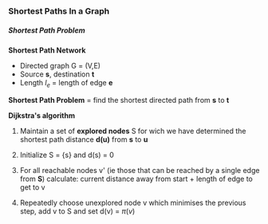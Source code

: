 ### Shortest Paths In a Graph



##### Shortest Path Problem

**Shortest Path Network**

- Directed graph G = (V,E)
- Source **s**, destination **t**
- Length $l_e$ = length of edge **e**

**Shortest Path Problem** = find the shortest directed path from **s** to **t**

**Dijkstra's algorithm**

1. Maintain a set of **explored nodes** S for wich we have determined the shortest path distance **d(u)** from **s** to **u**

2. Initialize S = {s} and d(s) = 0

3. For all reachable nodes v' (ie those that can be reached by a single edge from **S**) calculate: current distance away from start + length of edge to get to v

4. Repeatedly choose unexplored node v which minimises the previous step, add v to S and set d(v) = $\pi(v)$

   

